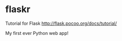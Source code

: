 flaskr
======

Tutorial for Flask http://flask.pocoo.org/docs/tutorial/

My first ever Python web app!

